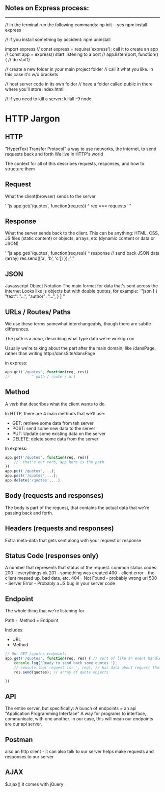 ## Notes on Express process:
---
//  in the terminal run the following commands:
np init --yes
npm install express

// if you install something by accident:
npm uninstall <package-name>


import express // const express = require('express'); 
call it to create an app // const app = express()
start listening to a port // app.listen(port, function() { // do stuff}


// create a new folder in your main project folder
    // call it what you like. in this case it's <server> w/o brackets

// host server code in its own folder
    // have a folder called public in there where you'll store index.html


// if you need to kill a server:
killall -9 node

# HTTP Jargon

## HTTP
"HyperText Transfer Protocol"
a way to use networks, the internet, to send requests back and forth
We live in HTTP's world

The context for all of this describes  requests, responses, and how to structure them

## Request
What the client(browser) sends to the server

'''js
app.get('/quotes', function(req,res))
                             ^ req === requests
'''

## Response
What the server sends back to the client. This can be anything:
HTML, CSS, JS files (static content)
or 
objects, arrays, etc (dynamic content or data or JSON)

'''js
app.get('/quotes', function(req,res){
                                 ^ response
    // send back JSON data (array)
    res.send(['a', 'b', 'c'])
});
'''

## JSON
Javasscript Object Notation
The main format for data that's sent across the internet
Looks like js objects but with double quotes, for example:
'''json
[
    {
        "text": "...",
        "author": "...",
    }
]
'''

## URLs / Routes/ Paths
We use these terms somewhat interchangeably, though there are subtle differences.

The path is a _noun_, describing what type data we're workign on

Usually we're talking about the part after the main domain, like /dansPage,
rather than writing http://dansSite/dansPage

in express:
```js
app.get('/quotes', function(req, res))
//          ^ path / route / url
```

## Method
A _verb_ that describes what the client wants to do.

In HTTP, there are 4 main methods that we'll use:
- GET: retrieve some data from teh server
- POST: send some new data to the server
- PUT: Update some existing data on the server
- DELETE: delete some data from the server

In express:

```js
app.get('/quotes', function(req, res){
    //^ that's our verb, app here is the path
})
app.put('/quotes',...);
app.post('/quotes',...);
app.delete('/quotes',...)
```

## Body (requests and responses)

The body is part of the request, that contains the actual data that we're passing back and forth.

## Headers (requests and responses)

Extra meta-data that gets sent along with your request or response

## Status Code (responses only)
A number that represents that status of the request.
common status codes:
200 - everythings ok
201 - something was created
400 - client error - the client messed up, bad data, etc.
404 - Not Found - probably wrong url
500 - Server Error - Probably a JS bug in your server code

## Endpoint

The whole thing that we're listening for.

Path + Method = Endpoint

Includes:
- URL
- Method

```js
// Our GET /quotes endpoint:
app.get('/quotes', function(req, res) { // sort of like an event handler for a specific thing
    console.log('Ready to send back some quotes ');
    // console.log('request is: ', req); // has data about request that was made
    res.send(quotes); // array of quote objects

})
```

## API
The entire server, but specifically:
A bunch of endpoints = an api
"Application Programming Interface"
A way for programs to interface, communicate, with one another.
In our case, this will mean our endpoints are our api server.



## Postman
also an http client - it can also talk to our server
helps make requests and responses to our server


## AJAX
$.ajax()
it comes with jQuery